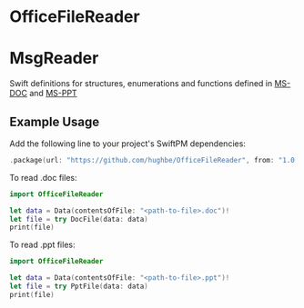 # OfficeFileReader

# MsgReader

Swift definitions for structures, enumerations and functions defined in  [MS-DOC](https://docs.microsoft.com/en-us/openspecs/office_file_formats/ms-doc/) and  [MS-PPT](https://docs.microsoft.com/en-us/openspecs/office_file_formats/ms-ppt/)

## Example Usage

Add the following line to your project's SwiftPM dependencies:
```swift
.package(url: "https://github.com/hughbe/OfficeFileReader", from: "1.0.0"),
```

To read .doc files:

```swift
import OfficeFileReader

let data = Data(contentsOfFile: "<path-to-file>.doc")!
let file = try DocFile(data: data)
print(file)
```

To read .ppt files:

```swift
import OfficeFileReader

let data = Data(contentsOfFile: "<path-to-file>.ppt")!
let file = try PptFile(data: data)
print(file)
```
